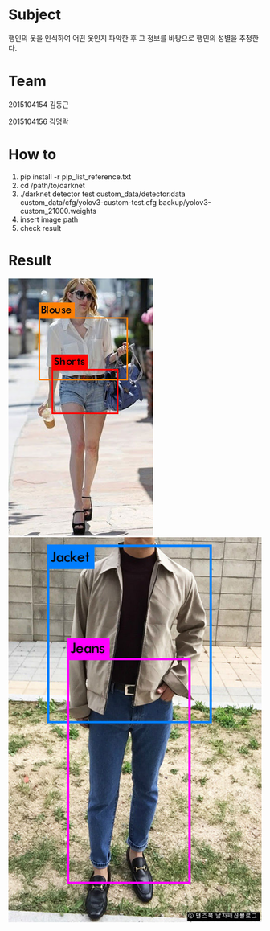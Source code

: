 # Subject
행인의 옷을 인식하여 어떤 옷인지 파악한 후 그 정보를 바탕으로 행인의 성별을 추정한다.

# Team
2015104154 김동근

2015104156 김명락

# How to

1. pip install -r pip_list_reference.txt
2. cd /path/to/darknet
3. ./darknet detector test custom_data/detector.data custom_data/cfg/yolov3-custom-test.cfg backup/yolov3-custom_21000.weights
4. insert image path
5. check result

# Result

![ex_screenshot](./code/custom/darknet/result1.jpg)
![ex_screenshot](./code/custom/darknet/result2.jpg)

 
